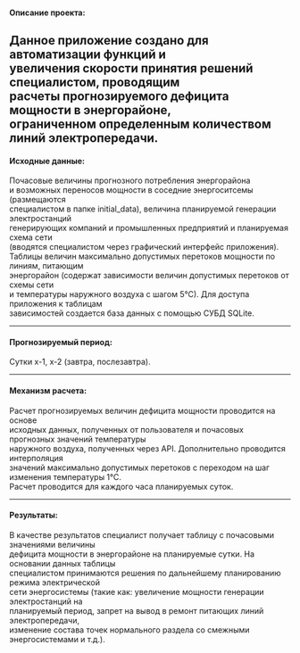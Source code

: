 #### **Описание проекта:**  
Данное приложение создано для автоматизации функций и  
увеличения скорости принятия решений специалистом, проводящим  
расчеты прогнозируемого дефицита мощности в энергорайоне,  
ограниченном определенным количеством линий электропередачи.  
---
#### **Исходные данные:**  
Почасовые величины прогнозного потребления энергорайона   
и возможных переносов мощности в соседние энергоситсемы (размещаются   
специалистом в папке initial_data), величина планируемой генерации электростанций   
генерирующих компаний и промышленных предприятий и планируемая схема сети  
(вводятся специалистом через графический интерфейс приложения).  
Таблицы величин максимально допустимых перетоков мощности по линиям, питающим  
энергорайон (содержат зависимости величин допустимых перетоков от схемы сети  
и температуры наружного воздуха с шагом 5°С). Для доступа приложения к таблицам  
зависимостей создается база данных с помощью СУБД SQLite.
___
#### **Прогнозируемый период:**  
Сутки х-1, х-2 (завтра, послезавтра).
___
#### **Механизм расчета:**  
Расчет прогнозируемых величин дефицита мощности проводится на основе   
исходных данных, полученных от пользователя и почасовых прогнозных значений температуры  
наружного воздуха, полученных через API. Дополнительно проводится интерполяция  
значений максимально допустимых перетоков с переходом на шаг изменения температуры 1°С.  
Расчет проводится для каждого часа планируемых суток.
___
#### **Результаты:**  
В качестве результатов специалист получает таблицу с почасовыми значениями величины  
дефицита мощности в энергорайоне на планируемые сутки. На основании данных таблицы  
специалистом принимаются решения по дальнейшему планированию режима электрической  
сети энергосистемы (такие как: увеличение мощности генерации электростанций на  
планируемый период, запрет на вывод в ремонт питающих линий электропередачи,  
изменение состава точек нормального раздела со смежными энергосистемами и т.д.). 
